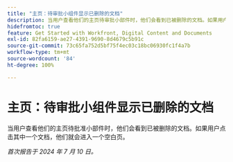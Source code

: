 ```yaml
---
title: "主页：待审批小组件显示已删除的文档"
description: 当用户查看他们的主页待审批小部件时，他们会看到已被删除的文档。如果用户点击其中一个文档，他们就会进入一个空白页。
hidefromtoc: true
feature: Get Started with Workfront, Digital Content and Documents
exl-id: 82fa6159-ae27-4391-9690-8d4679c5b91c
source-git-commit: 73c65fa752d5bf75f4ec03c18bc06930fc1f4a7b
workflow-type: tm+mt
source-wordcount: '84'
ht-degree: 100%

---
```


# 主页：待审批小组件显示已删除的文档

当用户查看他们的主页待批准小部件时，他们会看到已被删除的文档。如果用户点击其中一个文档，他们就会进入一个空白页。

_首次报告于 2024 年 7 月 10 日。_
